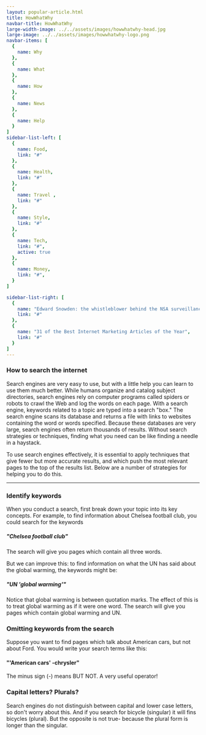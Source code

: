 ```yaml
---
layout: popular-article.html
title: HowWhatWhy
navbar-title: HowWhatWhy
large-width-image: ../../assets/images/howwhatwhy-head.jpg
large-image: ../../assets/images/howwhatwhy-logo.png
navbar-items: [
  {
    name: Why
  },
  {
    name: What
  },
  {
    name: How
  },
  {
    name: News
  },
  {
    name: Help
  }
]
sidebar-list-left: [
  {
    name: Food,
    link: "#"
  },
  {
    name: Health,
    link: "#"
  },
  {
    name: Travel ,
    link: "#"
  },
  {
    name: Style,
    link: "#"
  },
  {
    name: Tech,
    link: "#",
    active: true
  },
  {
    name: Money,
    link: "#",
  }
]

sidebar-list-right: [
  {
    name: "Edward Snowden: the whistleblower behind the NSA surveillance revelations",
    link: "#"
  },
  {
    name: "31 of the Best Internet Marketing Articles of the Year",
    link: "#"
  }
]
---
```

### How to search the internet

Search engines are very easy to use, but with a little help you can learn to use them much better. While humans organize and catalog subject directories, search engines rely on computer programs called spiders or robots to crawl the Web and log the words on each page. With a search engine, keywords related to a topic are typed into a search "box." The search engine scans its database and returns a file with links to websites containing the word or words specified. Because these databases are very large, search engines often return thousands of results. Without search strategies or techniques, finding what you need can be like finding a needle in a haystack.  

To use search engines effectively, it is essential to apply techniques that give fewer but more accurate results, and which push the most relevant pages to the top of the results list. Below are a number of strategies for helping you to do this.

* * *

### Identify keywords

When you conduct a search, first break down your topic into its key concepts. For example, to find information about Chelsea football club, you could search for the keywords
##### "Chelsea football club"
The search will give you pages which contain all three words.

But we can improve this: to find information on what the UN has said about the global warming, the keywords might be:
##### "UN 'global warming'"
Notice that global warming is between quotation marks. The effect of this is to treat global warming as if it were one word. The search will give you pages which contain global warming and UN.

### Omitting keywords from the search

Suppose you want to find pages which talk about American cars, but not about Ford. You would write your search terms like this:
#### "'American cars' -chrysler"
The minus sign (-) means BUT NOT. A very useful operator!

### Capital letters? Plurals?

Search engines do not distinguish between capital and lower case letters, so don't worry about this. And if you search for bicycle (singular) it will fins bicycles (plural). But the opposite is not true- because the plural form is longer than the singular.
